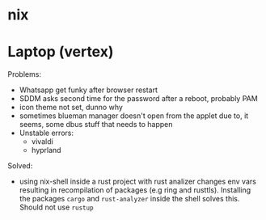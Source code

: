 # nix

# Laptop (vertex)

Problems:
- Whatsapp get funky after browser restart
- SDDM asks second time for the password after a reboot, probably PAM
- icon theme not set, dunno why
- sometimes blueman manager doesn't open from the applet due to, it seems, some dbus stuff that needs to happen
- Unstable errors:
    - vivaldi
    - hyprland

Solved:
- using nix-shell inside a rust project with rust analizer changes env vars resulting in recompilation of packages (e.g ring and rusttls). Installing the packages `cargo` and `rust-analyzer` inside the shell solves this. Should not use `rustup`

